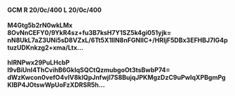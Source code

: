 #### GCM R 20/0c/400 L 20/0c/400
**M4Gtg5b2rN0wkLMx**<br/>**8OvNnCEFY0/9YkR4sz+fu3B7ksH7Y1SZ5k4gi051yjk=**<br/>**nN8UkL7aZ3UNi5sD8VZxL/6Tt5X1lIN8nFGNlIC+/HRIjF5DBx3EFHBJ7lG4ptuzUDKnkzg2+xma/Ltx...**<br/><br/>
**hIRNPwx29PuLHcbP**<br/>**l9vBiUnl4ThCvihB6GklqSQCtQzmubgoOt3tsBwbP74=**<br/>**dWzKwcon0vefO4vlV8klQpJnfwjI7S8BujqJPKMgzDzC9uPwIqXPBgmPgKlBP4JOtswWpUoFzXDRSR5h...**